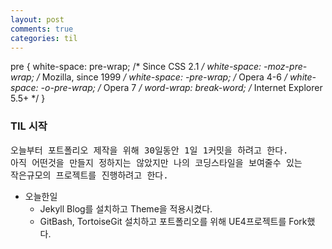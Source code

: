 ```yaml
---
layout: post
comments: true
categories: til
---
```

pre {
    white-space: pre-wrap;       /* Since CSS 2.1 */
    white-space: -moz-pre-wrap;  /* Mozilla, since 1999 */
    white-space: -pre-wrap;      /* Opera 4-6 */
    white-space: -o-pre-wrap;    /* Opera 7 */
    word-wrap: break-word;       /* Internet Explorer 5.5+ */
}

<h3>TIL 시작</h3>
<pre>
오늘부터 포트폴리오 제작을 위해 30일동안 1일 1커밋을 하려고 한다.
아직 어떤것을 만들지 정하지는 않았지만 나의 코딩스타일을 보여줄수 있는
작은규모의 프로젝트를 진행하려고 한다.
</pre>

* 오늘한일
	* Jekyll Blog를 설치하고 Theme을 적용시켰다.
	* GitBash, TortoiseGit 설치하고 포트폴리오를 위해 UE4프로젝트를 Fork했다.
	
